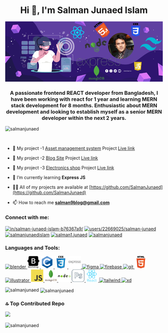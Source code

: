<h1 align="center">Hi 👋, I'm Salman Junaed Islam</h1>
<div align='center'> <img src='https://raw.githubusercontent.com/SalmanJunaed/SalmanJunaed/main/banner_.png'></div>
<h3 align="center">A passionate frontend REACT developer from Bangladesh, I have been working with react for 1 year and learning MERN stack development for 8 months. Enthusiastic about MERN development and looking to establish myself as a senior MERN developer within the next 2 years.</h3>

<p align="left"> <img src="https://komarev.com/ghpvc/?username=salmanjunaed&label=Profile%20views&color=0e75b6&style=flat" alt="salmanjunaed" /> </p>

<p align="left"> <a href="https://twitter.com/" target="blank"><img src="https://img.shields.io/twitter/follow/?logo=twitter&style=for-the-badge" alt="" /></a> </p>

- 🔭 My project -1 [Asset management system](https://github.com/programming-hero-web-course1/b8a12-client-side-SalmanJunaed) Project [Live link](https://iridescent-frangollo-ab2c7e.netlify.app/)  

- 🔭 My project -2 [Blog Site](https://github.com/Porgramming-Hero-web-course/b8a11-client-side-SalmanJunaed)  Project [Live link](https://golden-gelato-6a160b.netlify.app/) 

- 🔭 My project -3 [Electronics shop](https://github.com/programming-hero-web-course-4/b8a10-brandshop-client-side-SalmanJunaed) Project [Live link](https://sparkly-sawine-505960.netlify.app/) 


- 🌱 I’m currently learning **Express JS**

- 👨‍💻 All of my projects are available at [https://github.com/SalmanJunaed](https://github.com/SalmanJunaed)

- 📫 How to reach me **salman9blog@gmail.com**

<h3 align="left">Connect with me:</h3>
<p align="left">
<a href="https://linkedin.com/in/in/salman-junaed-islam-b76367a9/" target="blank"><img align="center" src="https://raw.githubusercontent.com/rahuldkjain/github-profile-readme-generator/master/src/images/icons/Social/linked-in-alt.svg" alt="in/salman-junaed-islam-b76367a9/" height="30" width="40" /></a>
<a href="https://stackoverflow.com/users/users/22669025/salman-junaed" target="blank"><img align="center" src="https://raw.githubusercontent.com/rahuldkjain/github-profile-readme-generator/master/src/images/icons/Social/stack-overflow.svg" alt="users/22669025/salman-junaed" height="30" width="40" /></a>
<a href="https://kaggle.com/salmanjunaedislam" target="blank"><img align="center" src="https://raw.githubusercontent.com/rahuldkjain/github-profile-readme-generator/master/src/images/icons/Social/kaggle.svg" alt="salmanjunaedislam" height="30" width="40" /></a>
<a href="https://fb.com/salman1.junaed" target="blank"><img align="center" src="https://raw.githubusercontent.com/rahuldkjain/github-profile-readme-generator/master/src/images/icons/Social/facebook.svg" alt="salman1.junaed" height="30" width="40" /></a>
<a href="https://instagram.com/salmanjunaed" target="blank"><img align="center" src="https://raw.githubusercontent.com/rahuldkjain/github-profile-readme-generator/master/src/images/icons/Social/instagram.svg" alt="salmanjunaed" height="30" width="40" /></a>
</p>

<h3 align="left">Languages and Tools:</h3>
<p align="left"> <a href="https://www.blender.org/" target="_blank" rel="noreferrer"> <img src="https://download.blender.org/branding/community/blender_community_badge_white.svg" alt="blender" width="40" height="40"/> </a> <a href="https://getbootstrap.com" target="_blank" rel="noreferrer"> <img src="https://raw.githubusercontent.com/devicons/devicon/master/icons/bootstrap/bootstrap-plain-wordmark.svg" alt="bootstrap" width="40" height="40"/> </a> <a href="https://www.cprogramming.com/" target="_blank" rel="noreferrer"> <img src="https://raw.githubusercontent.com/devicons/devicon/master/icons/c/c-original.svg" alt="c" width="40" height="40"/> </a> <a href="https://www.w3schools.com/css/" target="_blank" rel="noreferrer"> <img src="https://raw.githubusercontent.com/devicons/devicon/master/icons/css3/css3-original-wordmark.svg" alt="css3" width="40" height="40"/> </a> <a href="https://expressjs.com" target="_blank" rel="noreferrer"> <img src="https://raw.githubusercontent.com/devicons/devicon/master/icons/express/express-original-wordmark.svg" alt="express" width="40" height="40"/> </a> <a href="https://www.figma.com/" target="_blank" rel="noreferrer"> <img src="https://www.vectorlogo.zone/logos/figma/figma-icon.svg" alt="figma" width="40" height="40"/> </a> <a href="https://firebase.google.com/" target="_blank" rel="noreferrer"> <img src="https://www.vectorlogo.zone/logos/firebase/firebase-icon.svg" alt="firebase" width="40" height="40"/> </a> <a href="https://git-scm.com/" target="_blank" rel="noreferrer"> <img src="https://www.vectorlogo.zone/logos/git-scm/git-scm-icon.svg" alt="git" width="40" height="40"/> </a> <a href="https://www.w3.org/html/" target="_blank" rel="noreferrer"> <img src="https://raw.githubusercontent.com/devicons/devicon/master/icons/html5/html5-original-wordmark.svg" alt="html5" width="40" height="40"/> </a> <a href="https://www.adobe.com/in/products/illustrator.html" target="_blank" rel="noreferrer"> <img src="https://www.vectorlogo.zone/logos/adobe_illustrator/adobe_illustrator-icon.svg" alt="illustrator" width="40" height="40"/> </a> <a href="https://developer.mozilla.org/en-US/docs/Web/JavaScript" target="_blank" rel="noreferrer"> <img src="https://raw.githubusercontent.com/devicons/devicon/master/icons/javascript/javascript-original.svg" alt="javascript" width="40" height="40"/> </a> <a href="https://www.mongodb.com/" target="_blank" rel="noreferrer"> <img src="https://raw.githubusercontent.com/devicons/devicon/master/icons/mongodb/mongodb-original-wordmark.svg" alt="mongodb" width="40" height="40"/> </a> <a href="https://nodejs.org" target="_blank" rel="noreferrer"> <img src="https://raw.githubusercontent.com/devicons/devicon/master/icons/nodejs/nodejs-original-wordmark.svg" alt="nodejs" width="40" height="40"/> </a> <a href="https://www.photoshop.com/en" target="_blank" rel="noreferrer"> <img src="https://raw.githubusercontent.com/devicons/devicon/master/icons/photoshop/photoshop-line.svg" alt="photoshop" width="40" height="40"/> </a> <a href="https://reactjs.org/" target="_blank" rel="noreferrer"> <img src="https://raw.githubusercontent.com/devicons/devicon/master/icons/react/react-original-wordmark.svg" alt="react" width="40" height="40"/> </a> <a href="https://tailwindcss.com/" target="_blank" rel="noreferrer"> <img src="https://www.vectorlogo.zone/logos/tailwindcss/tailwindcss-icon.svg" alt="tailwind" width="40" height="40"/> </a> <a href="https://www.adobe.com/products/xd.html" target="_blank" rel="noreferrer"> <img src="https://cdn.worldvectorlogo.com/logos/adobe-xd.svg" alt="xd" width="40" height="40"/> </a> </p>

<p><img align="left" src="https://github-readme-stats.vercel.app/api/top-langs?username=salmanjunaed&show_icons=true&locale=en&layout=compact" alt="salmanjunaed" /></p>

<p>&nbsp;<img align="center" src="https://github-readme-stats.vercel.app/api?username=salmanjunaed&show_icons=true&locale=en" alt="salmanjunaed" /></p>

### 🔝 Top Contributed Repo
![](https://github-contributor-stats.vercel.app/api?username=SalmanJunaed&limit=5&theme=flat&combine_all_yearly_contributions=true)

<p><img align="center" src="https://github-readme-streak-stats.herokuapp.com/?user=salmanjunaed&" alt="salmanjunaed" /></p>
